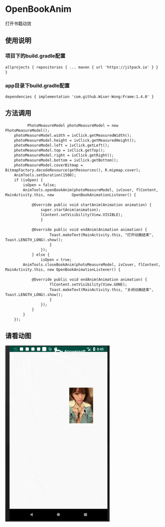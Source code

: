 # OpenBookAnim
打开书籍动效

## 使用说明
### 项目下的build.gradle配置
    allprojects { repositories { ... maven { url 'https://jitpack.io' } } }
### app目录下build.gradle配置
    dependencies { implementation 'com.github.Wiser-Wong:Frame:1.4.0' }
## 方法调用
              PhotoMeasureModel photoMeasureModel = new PhotoMeasureModel();
		photoMeasureModel.width = ivClick.getMeasuredWidth();
		photoMeasureModel.height = ivClick.getMeasuredHeight();
		photoMeasureModel.left = ivClick.getLeft();
		photoMeasureModel.top = ivClick.getTop();
		photoMeasureModel.right = ivClick.getRight();
		photoMeasureModel.bottom = ivClick.getBottom();
		photoMeasureModel.coverBitmap = BitmapFactory.decodeResource(getResources(), R.mipmap.cover);
		AnimTools.setDuration(1500);
		if (isOpen) {
			isOpen = false;
			AnimTools.openBookAnim(photoMeasureModel, ivCover, flContent, MainActivity.this, new        OpenBookAnimationListener() {

				@Override public void startAnim(Animation animation) {
					super.startAnim(animation);
					lContent.setVisibility(View.VISIBLE);
					}

				@Override public void endAnim(Animation animation) {
						Toast.makeText(MainActivity.this, "打开动画结束", Toast.LENGTH_LONG).show();
						}
					});
				} else {
					isOpen = true;
			AnimTools.closeBookAnim(photoMeasureModel, ivCover, flContent, MainActivity.this, new OpenBookAnimationListener() {

				@Override public void endAnim(Animation animation) {
						flContent.setVisibility(View.GONE);
						Toast.makeText(MainActivity.this, "关闭动画结束", Toast.LENGTH_LONG).show();
						}
					});
				}
			}
		});

## 请看动图
![images](https://github.com/Wiser-Wong/OpenBookAnim/blob/master/images/anim.gif)
